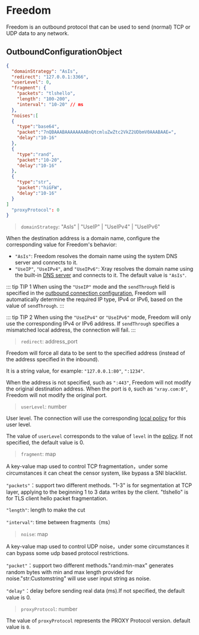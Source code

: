 # Freedom

Freedom is an outbound protocol that can be used to send (normal) TCP or UDP data to any network.

## OutboundConfigurationObject

```json
{
  "domainStrategy": "AsIs",
  "redirect": "127.0.0.1:3366",
  "userLevel": 0,
  "fragment": {
    "packets": "tlshello",
    "length": "100-200",
    "interval": "10-20" // ms
  },
  "noises":[
  {
    "type":"base64",
    "packet":"7nQBAAABAAAAAAAABnQtcmluZwZtc2VkZ2UDbmV0AAABAAE=",
    "delay":"10-16"
  },
  {
    "type":"rand",
    "packet":"10-20",
    "delay":"10-16"
  },
  {
    "type":"str",
    "packet":"hiGFW",
    "delay":"10-16"
  }
]
  "proxyProtocol": 0
}
```

> `domainStrategy`: "AsIs" | "UseIP" | "UseIPv4" | "UseIPv6"

When the destination address is a domain name, configure the corresponding value for Freedom's behavior:

- `"AsIs"`: Freedom resolves the domain name using the system DNS server and connects to it.
- `"UseIP"`, `"UseIPv4"`, and `"UseIPv6"`: Xray resolves the domain name using the built-in [DNS server](../dns.md) and connects to it. The default value is `"AsIs"`.

::: tip TIP 1
When using the `"UseIP"` mode and the `sendThrough` field is specified in the [outbound connection configuration](../outbound.md#outboundobject), Freedom will automatically determine the required IP type, IPv4 or IPv6, based on the value of `sendThrough`.
:::

::: tip TIP 2
When using the `"UseIPv4"` or `"UseIPv6"` mode, Freedom will only use the corresponding IPv4 or IPv6 address. If `sendThrough` specifies a mismatched local address, the connection will fail.
:::

> `redirect`: address_port

Freedom will force all data to be sent to the specified address (instead of the address specified in the inbound).

It is a string value, for example: `"127.0.0.1:80"`, `":1234"`.

When the address is not specified, such as `":443"`, Freedom will not modify the original destination address. When the port is `0`, such as `"xray.com:0"`, Freedom will not modify the original port.

> `userLevel`: number

User level. The connection will use the corresponding [local policy](../policy.md#levelpolicyobject) for this user level.

The value of `userLevel` corresponds to the value of `level` in the [policy](../policy.md#policyobject). If not specified, the default value is 0.

> `fragment`: map

A key-value map used to control TCP fragmentation，under some circumstances it can cheat the censor system, like bypass a SNI blacklist.

`"packets"`：support two different methods. "1-3" is for segmentation at TCP layer, applying to the beginning 1 to 3 data writes by the client. "tlshello" is for TLS client hello packet fragmentation.

`"length"`: length to make the cut

`"interval"`: time between fragments（ms）

> `noise`: map

A key-value map used to control UDP noise，under some circumstances it can bypass some udp based protocol restrictions.

`"packet"`：support two different methods."rand:min-max" generates random bytes with min and max length provided for noise."str:Customstring" will use user input string as noise.

`"delay"`：delay before sending real data (ms).If not specified, the default value is 0.

> `proxyProtocol`: number

The value of `proxyProtocol` represents the PROXY Protocol version. default value is `0`.
